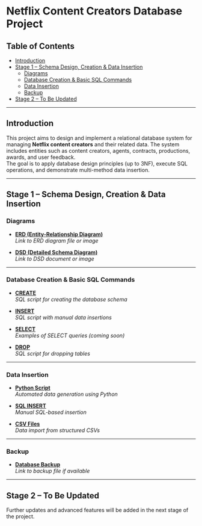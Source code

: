 # Netflix Content Creators Database Project

## Table of Contents
- [Introduction](#introduction)
- [Stage 1 – Schema Design, Creation & Data Insertion](#stage-1--schema-design-creation--data-insertion)  
  - [Diagrams](#diagrams)
  - [Database Creation & Basic SQL Commands](#database-creation--basic-sql-commands)
  - [Data Insertion](#data-insertion)
  - [Backup](#backup)
- [Stage 2 – To Be Updated](#stage-2--to-be-updated)

---

## Introduction
This project aims to design and implement a relational database system for managing **Netflix content creators** and their related data. The system includes entities such as content creators, agents, contracts, productions, awards, and user feedback.  
The goal is to apply database design principles (up to 3NF), execute SQL operations, and demonstrate multi-method data insertion.

---

## Stage 1 – Schema Design, Creation & Data Insertion

### Diagrams

- **[ERD (Entity-Relationship Diagram)](#)**  
  _Link to ERD diagram file or image_

- **[DSD (Detailed Schema Diagram)](#)**  
  _Link to DSD document or image_

---

### Database Creation & Basic SQL Commands

- **[CREATE](#)**  
  _SQL script for creating the database schema_

- **[INSERT](#)**  
  _SQL script with manual data insertions_

- **[SELECT](#)**  
  _Examples of SELECT queries (coming soon)_

- **[DROP](#)**  
  _SQL script for dropping tables_

---

### Data Insertion

- **[Python Script](#)**  
  _Automated data generation using Python_

- **[SQL INSERT](#)**  
  _Manual SQL-based insertion_

- **[CSV Files](#)**  
  _Data import from structured CSVs_

---

### Backup

- **[Database Backup](#)**  
  _Link to backup file if available_

---

## Stage 2 – To Be Updated
Further updates and advanced features will be added in the next stage of the project.
